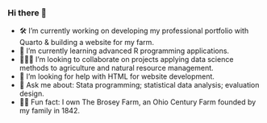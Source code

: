 ### Hi there 👋

- 🛠️ I’m currently working on developing my professional portfolio with Quarto & building a website for my farm.
- 🌱 I’m currently learning advanced R programming applications.
- :people_holding_hands: I’m looking to collaborate on projects applying data science methods to agriculture and natural resource management.
- 🤔 I’m looking for help with HTML for website development.
- 💬 Ask me about: Stata programming; statistical data analysis; evaluation design.
- :farmer: Fun fact: I own The Brosey Farm, an Ohio Century Farm founded by my family in 1842.

<!--
**sbmorgan/sbmorgan** is a ✨ _special_ ✨ repository because its `README.md` (this file) appears on your GitHub profile.

Here are some ideas to get you started:

- 🔭 I’m currently working on ...
- 🌱 I’m currently learning ...
- 👯 I’m looking to collaborate on ...
- 🤔 I’m looking for help with ...
- 💬 Ask me about ...
- 📫 How to reach me: ...
- 😄 Pronouns: ...
- ⚡ Fun fact: ...
-->

